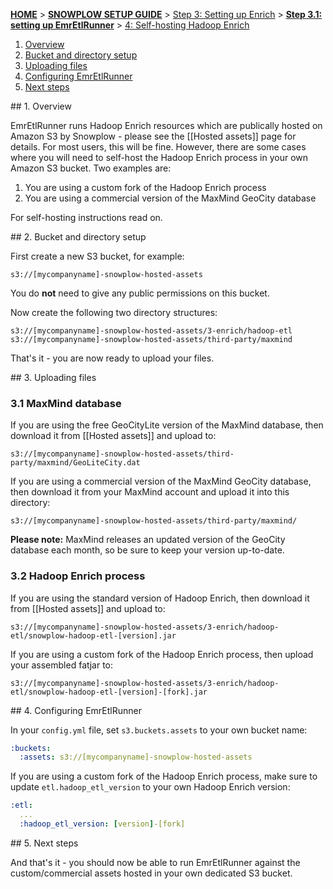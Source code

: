 <a name="top" />

[**HOME**](Home) > [**SNOWPLOW SETUP GUIDE**](Setting-up-Snowplow) > [Step 3: Setting up Enrich](Setting-up-enrich) > [**Step 3.1: setting up EmrEtlRunner**](Setting-up-EmrEtlRunner) > [4: Self-hosting Hadoop Enrich](4-Self-hosting-Hadoop-Enrich)

1. [Overview](#overview)
2. [Bucket and directory setup](#bucket-setup)
3. [Uploading files](#files)
4. [Configuring EmrEtlRunner](#configure)
5. [Next steps](#next-steps)

<a name="usage-overview"/>
## 1. Overview

EmrEtlRunner runs Hadoop Enrich resources which are publically hosted on Amazon S3 by Snowplow - please see the [[Hosted assets]] page for details. For most users, this will be fine. However, there are some cases where you will need to self-host the Hadoop Enrich process in your own Amazon S3 bucket. Two examples are:

1. You are using a custom fork of the Hadoop Enrich process
2. You are using a commercial version of the MaxMind GeoCity database

For self-hosting instructions read on.

<a name="bucket-setup"/>
## 2. Bucket and directory setup

First create a new S3 bucket, for example:

    s3://[mycompanyname]-snowplow-hosted-assets

You do **not** need to give any public permissions on this bucket.

Now create the following two directory structures:

    s3://[mycompanyname]-snowplow-hosted-assets/3-enrich/hadoop-etl
    s3://[mycompanyname]-snowplow-hosted-assets/third-party/maxmind

That's it - you are now ready to upload your files.

<a name="files"/>
## 3. Uploading files

### 3.1 MaxMind database

If you are using the free GeoCityLite version of the MaxMind database, then download it from [[Hosted assets]] and upload to:

    s3://[mycompanyname]-snowplow-hosted-assets/third-party/maxmind/GeoLiteCity.dat

If you are using a commercial version of the MaxMind GeoCity database, then download it from your MaxMind account and upload it into this directory:

    s3://[mycompanyname]-snowplow-hosted-assets/third-party/maxmind/

**Please note:** MaxMind releases an updated version of the GeoCity database each month, so be sure to keep your version up-to-date.

### 3.2 Hadoop Enrich process

If you are using the standard version of Hadoop Enrich, then download it from [[Hosted assets]] and upload to:

    s3://[mycompanyname]-snowplow-hosted-assets/3-enrich/hadoop-etl/snowplow-hadoop-etl-[version].jar

If you are using a custom fork of the Hadoop Enrich process, then upload your assembled fatjar to:

    s3://[mycompanyname]-snowplow-hosted-assets/3-enrich/hadoop-etl/snowplow-hadoop-etl-[version]-[fork].jar

<a name="configure"/>
## 4. Configuring EmrEtlRunner

In your `config.yml` file, set `s3.buckets.assets` to your own bucket name:

```yaml
:buckets:
  :assets: s3://[mycompanyname]-snowplow-hosted-assets
```

If you are using a custom fork of the Hadoop Enrich process, make sure to update `etl.hadoop_etl_version` to your own Hadoop Enrich version:

```yaml
:etl:
  ...
  :hadoop_etl_version: [version]-[fork]
```

<a name="next-steps" />
## 5. Next steps

And that's it - you should now be able to run EmrEtlRunner against the custom/commercial assets hosted in your own dedicated S3 bucket.
